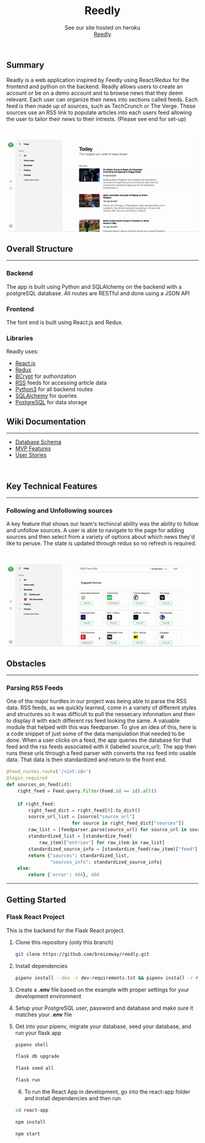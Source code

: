 <h1 align="center">Reedly</h1>

<p align="center">See our site hosted on heroku
<br><a href="https://reedly.herokuapp.com/">Reedly</a></br></p>
&nbsp

## Summary
Readly is a web application inspired by Feedly using React/Redux for the frontend and python on the backend. Readly allows users to create an account or be on a demo account and to browse news that they deem relevant.  Each user can organize their news into sections called feeds.  Each feed is then made up of sources, such as TechCrunch or The Verge.  These sources use an RSS link to populate articles into each users feed allowing the user to tailor their news to their intrests. (Please see end for set-up)

<p>&nbsp;</p>

<p align="center">
  <img src="./readme-assets/reedly-homepage.gif" />
</p>


## Overall Structure

---

### Backend

The app is built using Python and SQLAlchemy on the backend with a postgreSQL database.  All routes are RESTful and done using a JSON API

### Frontend
The font end is built using React.js and Redux.

### Libraries
Readly uses:
 - [React.js](https://reactjs.org/)
 - [Redux](https://redux.js.org/)
 - [BCrypt](https://pypi.org/project/bcrypt/) for authorization
 - [RSS](https://en.wikipedia.org/wiki/RSS) feeds for accessing article data
 - [Python3](https://www.python.org/) for all backend routes
 - [SQLAlchemy](https://www.sqlalchemy.org/) for queries
 - [PostgreSQL](https://www.postgresql.org/) for data storage

## Wiki Documentation

---

- [Database Schema](https://github.com/breizeway/reedly/wiki/Database-Schema)
- [MVP Features](https://github.com/breizeway/reedly/wiki/MVP-Features)
- [User Stories](https://github.com/breizeway/reedly/wiki/User-Stories)

<p>&nbsp;</p>


## Key Technical Features

 ---


### Following and Unfollowing sources

A key feature that shows our team's techincal ability was the ability to follow and unfollow sources.  A user is able to navigate to the page for adding sources and then select from a variety of options about which news they'd like to peruse.  The state is updated through redux so no refresh is required.

<p>&nbsp;</p>

<p align="center">
  <img src="./readme-assets/reedly-add-source.gif" />
</p>


## Obstacles

---

### Parsing RSS Feeds

One of the major hurdles in our project was being able to parse the RSS data.  RSS feeds, as we quickly learned, come in a variety of different styles and structures so it was difficult to pull the nessecary information and then to display it with each different rss feed looking the same.  A valuable module that helped with this was feedparser.  To give an idea of this, here is a code snippet of just some of the data manipulation that needed to be done.  When a user clicks on a feed, the app queries the database for that feed and the rss feeds associated with it (labeled source_url).  The app then runs these urls through a feed parser with converts the rss feed into usable data.  That data is then standardized and return to the front end.

```python
@feed_routes.route('/<int:id>')
@login_required
def sources_on_feed(id):
    right_feed = Feed.query.filter(Feed.id == id).all()

    if right_feed:
        right_feed_dict = right_feed[0].to_dict()
        source_url_list = [source["source_url"]
                        for source in right_feed_dict["sources"]]
        raw_list = [feedparser.parse(source_url) for source_url in source_url_list]
        standardized_list = [standardize_feed(
            raw_item)["entries"] for raw_item in raw_list]
        standardized_source_info = [standardize_feed(raw_item)["feed"] for raw_item in raw_list]
        return {"sources": standardized_list,
                "sources_info": standardized_source_info}
    else:
        return {'error': 404}, 404
```


---


## Getting Started


### Flask React Project

This is the backend for the Flask React project.

1. Clone this repository (only this branch)

   ```bash
   git clone https://github.com/breizeway/reedly.git
   ```

2. Install dependencies

      ```bash
      pipenv install --dev -r dev-requirements.txt && pipenv install -r requirements.txt
      ```

3. Create a **.env** file based on the example with proper settings for your
   development environment
4. Setup your PostgreSQL user, password and database and make sure it matches your **.env** file

5. Get into your pipenv, migrate your database, seed your database, and run your flask app

   ```bash
   pipenv shell
   ```

   ```bash
   flask db upgrade
   ```

   ```bash
   flask seed all
   ```

   ```bash
   flask run
   ```

   6. To run the React App in development, go into the react-app folder and install dependencies and then run

    ```bash
    cd react-app
    ```

    ```bash
    npm install
    ```

    ```bash
    npm start
    ```
